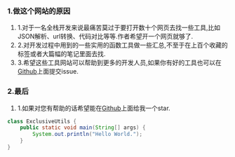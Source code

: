 ### 1.做这个网站的原因
1. 1.对于一名全栈开发来说最痛苦莫过于要打开数十个网页去找一些工具,比如JSON解析、url转换、代码对比等等.作者希望开一个网页就够了.
2. 2.对开发过程中用到的一些实用的函数工具做一些汇总,不至于在上百个收藏的标签或者大篇幅的笔记里面去找.
3. 3.希望这些工具网站可以帮助到更多的开发人员,如果你有好的工具也可以在<a href="https://github.com/Locusc" target="_blank" title="Github">Github</a>上面提交issue.
### 2.最后
1. 1.如果对您有帮助的话希望能在<a href="https://github.com/Locusc" target="_blank" title="Github">Github</a>上面给我一个star.

```java
class ExclusiveUtils {
	public static void main(String[] args) {
		System.out.println("Hello World.");
	}
}
```